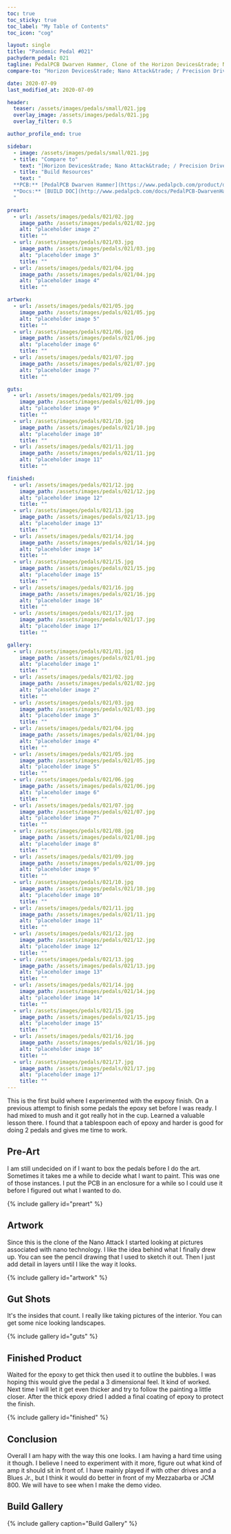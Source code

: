 ```yaml
---
toc: true
toc_sticky: true
toc_label: "My Table of Contents"
toc_icon: "cog"

layout: single
title: "Pandemic Pedal #021"
pachyderm_pedal: 021
tagline: PedalPCB Dwarven Hammer, Clone of the Horizon Devices&trade; Nano Attack&trade; / Precision Drive
compare-to: "Horizon Devices&trade; Nano Attack&trade; / Precision Drive"

date: 2020-07-09
last_modified_at: 2020-07-09

header:
  teaser: /assets/images/pedals/small/021.jpg
  overlay_image: /assets/images/pedals/021.jpg
  overlay_filter: 0.5

author_profile_end: true

sidebar:
  - image: /assets/images/pedals/small/021.jpg
  - title: "Compare to"
    text: "[Horizon Devices&trade; Nano Attack&trade; / Precision Drive](https://horizondevices.com/collections/all)"
  - title: "Build Resources"
    text: "
  **PCB:** [PedalPCB Dwarven Hammer](https://www.pedalpcb.com/product/dwarvenhammer/)<br>
  **Docs:** [BUILD DOC](http://www.pedalpcb.com/docs/PedalPCB-DwarvenHammer.pdf)
  "

preart:
  - url: /assets/images/pedals/021/02.jpg
    image_path: /assets/images/pedals/021/02.jpg
    alt: "placeholder image 2"
    title: ""
  - url: /assets/images/pedals/021/03.jpg
    image_path: /assets/images/pedals/021/03.jpg
    alt: "placeholder image 3"
    title: ""
  - url: /assets/images/pedals/021/04.jpg
    image_path: /assets/images/pedals/021/04.jpg
    alt: "placeholder image 4"
    title: ""

artwork:
  - url: /assets/images/pedals/021/05.jpg
    image_path: /assets/images/pedals/021/05.jpg
    alt: "placeholder image 5"
    title: ""
  - url: /assets/images/pedals/021/06.jpg
    image_path: /assets/images/pedals/021/06.jpg
    alt: "placeholder image 6"
    title: ""
  - url: /assets/images/pedals/021/07.jpg
    image_path: /assets/images/pedals/021/07.jpg
    alt: "placeholder image 7"
    title: ""

guts:
  - url: /assets/images/pedals/021/09.jpg
    image_path: /assets/images/pedals/021/09.jpg
    alt: "placeholder image 9"
    title: ""
  - url: /assets/images/pedals/021/10.jpg
    image_path: /assets/images/pedals/021/10.jpg
    alt: "placeholder image 10"
    title: ""
  - url: /assets/images/pedals/021/11.jpg
    image_path: /assets/images/pedals/021/11.jpg
    alt: "placeholder image 11"
    title: ""

finished:
  - url: /assets/images/pedals/021/12.jpg
    image_path: /assets/images/pedals/021/12.jpg
    alt: "placeholder image 12"
    title: ""
  - url: /assets/images/pedals/021/13.jpg
    image_path: /assets/images/pedals/021/13.jpg
    alt: "placeholder image 13"
    title: ""
  - url: /assets/images/pedals/021/14.jpg
    image_path: /assets/images/pedals/021/14.jpg
    alt: "placeholder image 14"
    title: ""
  - url: /assets/images/pedals/021/15.jpg
    image_path: /assets/images/pedals/021/15.jpg
    alt: "placeholder image 15"
    title: ""
  - url: /assets/images/pedals/021/16.jpg
    image_path: /assets/images/pedals/021/16.jpg
    alt: "placeholder image 16"
    title: ""
  - url: /assets/images/pedals/021/17.jpg
    image_path: /assets/images/pedals/021/17.jpg
    alt: "placeholder image 17"
    title: ""

gallery:
  - url: /assets/images/pedals/021/01.jpg
    image_path: /assets/images/pedals/021/01.jpg
    alt: "placeholder image 1"
    title: ""
  - url: /assets/images/pedals/021/02.jpg
    image_path: /assets/images/pedals/021/02.jpg
    alt: "placeholder image 2"
    title: ""
  - url: /assets/images/pedals/021/03.jpg
    image_path: /assets/images/pedals/021/03.jpg
    alt: "placeholder image 3"
    title: ""
  - url: /assets/images/pedals/021/04.jpg
    image_path: /assets/images/pedals/021/04.jpg
    alt: "placeholder image 4"
    title: ""
  - url: /assets/images/pedals/021/05.jpg
    image_path: /assets/images/pedals/021/05.jpg
    alt: "placeholder image 5"
    title: ""
  - url: /assets/images/pedals/021/06.jpg
    image_path: /assets/images/pedals/021/06.jpg
    alt: "placeholder image 6"
    title: ""
  - url: /assets/images/pedals/021/07.jpg
    image_path: /assets/images/pedals/021/07.jpg
    alt: "placeholder image 7"
    title: ""
  - url: /assets/images/pedals/021/08.jpg
    image_path: /assets/images/pedals/021/08.jpg
    alt: "placeholder image 8"
    title: ""
  - url: /assets/images/pedals/021/09.jpg
    image_path: /assets/images/pedals/021/09.jpg
    alt: "placeholder image 9"
    title: ""
  - url: /assets/images/pedals/021/10.jpg
    image_path: /assets/images/pedals/021/10.jpg
    alt: "placeholder image 10"
    title: ""
  - url: /assets/images/pedals/021/11.jpg
    image_path: /assets/images/pedals/021/11.jpg
    alt: "placeholder image 11"
    title: ""
  - url: /assets/images/pedals/021/12.jpg
    image_path: /assets/images/pedals/021/12.jpg
    alt: "placeholder image 12"
    title: ""
  - url: /assets/images/pedals/021/13.jpg
    image_path: /assets/images/pedals/021/13.jpg
    alt: "placeholder image 13"
    title: ""
  - url: /assets/images/pedals/021/14.jpg
    image_path: /assets/images/pedals/021/14.jpg
    alt: "placeholder image 14"
    title: ""
  - url: /assets/images/pedals/021/15.jpg
    image_path: /assets/images/pedals/021/15.jpg
    alt: "placeholder image 15"
    title: ""
  - url: /assets/images/pedals/021/16.jpg
    image_path: /assets/images/pedals/021/16.jpg
    alt: "placeholder image 16"
    title: ""
  - url: /assets/images/pedals/021/17.jpg
    image_path: /assets/images/pedals/021/17.jpg
    alt: "placeholder image 17"
    title: ""
---
```


This is the first build where I experimented with the expoxy finish. On a previous attempt to finish some pedals the epoxy set before I was ready. I had mixed to mush and it got really hot in the cup. Learned a valuable lesson there. I found that a tablespoon each of epoxy and harder is good for doing 2 pedals and gives me time to work.

## Pre-Art

I am still undecided on if I want to box the pedals before I do the art. Sometimes it takes me a while to decide what I want to paint. This was one of those instances. I put the PCB in an enclosure for a while so I could use it before I figured out what I wanted to do.

{% include gallery id="preart"  %}

## Artwork

Since this is the clone of the Nano Attack I started looking at pictures associated with nano technology. I like the idea behind what I finally drew up. You can see the pencil drawing that I used to sketch it out. Then I just add detail in layers until I like the way it looks.

{% include gallery id="artwork"  %}

## Gut Shots

It's the insides that count. I really like taking pictures of the interior. You can get some nice looking landscapes.

{% include gallery id="guts" %}

## Finished Product

Waited for the epoxy to get thick then used it to outline the bubbles. I was hoping this would give the pedal a 3 dimensional feel. It kind of worked. Next time I will let it get even thicker and try to follow the painting a little closer. After the thick epoxy dried I added a final coating of epoxy to protect the finish.

{% include gallery id="finished" %}

## Conclusion

Overall I am hapy with the way this one looks. I am having a hard time using it though. I believe I need to experiment with it more, figure out what kind of amp it should sit in front of. I have mainly played if with other drives and a Blues Jr., but I think it would do better in front of my Mezzabarba or JCM 800. We will have to see when I make the demo video.

## Build Gallery

{% include gallery caption="Build Gallery" %}